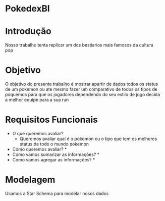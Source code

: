 # PokedexBI

# Introdução
Nosso trabalho tenta replicar um dos bestiarios mais famosos da cultura pop
# Objetivo
O objetivo do presente trabalho é mostrar apartir de dados todos os status de um pokemon ou ate mesmo fazer um comparativo de todos os tipos de poquemos para que os jogadores dependendo do seu estilo de jogo decida a melhor equipe para a sua run
# Requisitos Funcionais
  * O que queremos avaliar?
      * Queremos avaliar qual é o pokomon ou o tipo que tem os melhores status de todo o mundo pokemon
  * Como queremos avaliar?
      * 
  * Como vamos sumarizar as informações?
      *
  * Como vamos agregar as informações?
      *
# Modelagem
Usamos a Star Schema para modelar nosos dados 

